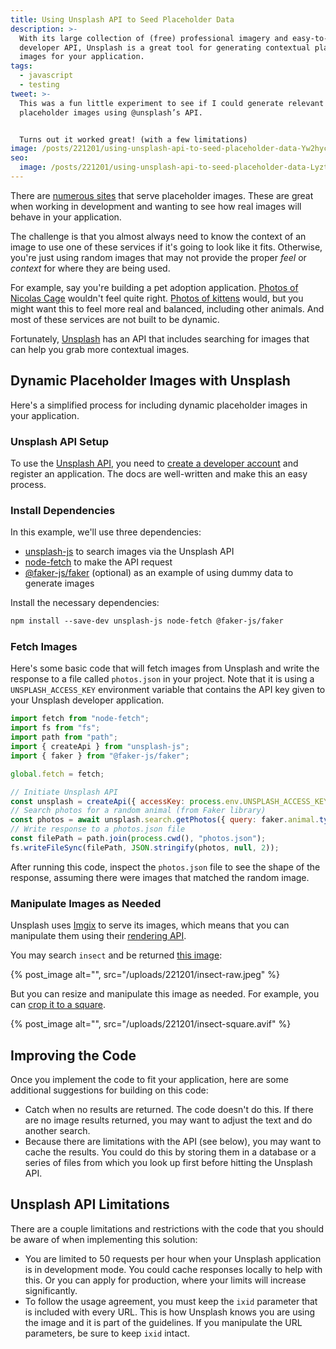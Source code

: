 ```yaml
---
title: Using Unsplash API to Seed Placeholder Data
description: >-
  With its large collection of (free) professional imagery and easy-to-use
  developer API, Unsplash is a great tool for generating contextual placeholder
  images for your application.
tags:
  - javascript
  - testing
tweet: >-
  This was a fun little experiment to see if I could generate relevant
  placeholder images using @unsplash’s API. 


  Turns out it worked great! (with a few limitations)
image: /posts/221201/using-unsplash-api-to-seed-placeholder-data-Yw2hycxM.png
seo:
  image: /posts/221201/using-unsplash-api-to-seed-placeholder-data-LyztSu7d--meta.png
---
```


There are [numerous sites](https://loremipsum.io/21-of-the-best-placeholder-image-generators/) that serve placeholder images. These are great when working in development and wanting to see how real images will behave in your application.

The challenge is that you almost always need to know the context of an image to use one of these services if it's going to look like it fits. Otherwise, you're just using random images that may not provide the proper _feel_ or _context_ for where they are being used.

For example, say you're building a pet adoption application. [Photos of Nicolas Cage](https://www.placecage.com/) wouldn't feel quite right. [Photos of kittens](https://placekitten.com/) would, but you might want this to feel more real and balanced, including other animals. And most of these services are not built to be dynamic.

Fortunately, [Unsplash](https://unsplash.com/) has an API that includes searching for images that can help you grab more contextual images.

## Dynamic Placeholder Images with Unsplash

Here's a simplified process for including dynamic placeholder images in your application.

### Unsplash API Setup

To use the [Unsplash API](https://unsplash.com/developers), you need to [create a developer account](https://unsplash.com/documentation#creating-a-developer-account) and register an application. The docs are well-written and make this an easy process.

### Install Dependencies

In this example, we'll use three dependencies:

- [unsplash-js](https://github.com/unsplash/unsplash-js) to search images via the Unsplash API
- [node-fetch](https://github.com/node-fetch/node-fetch) to make the API request
- [@faker-js/faker](https://github.com/faker-js/faker) (optional) as an example of using dummy data to generate images

Install the necessary dependencies:

```txt
npm install --save-dev unsplash-js node-fetch @faker-js/faker
```

### Fetch Images

Here's some basic code that will fetch images from Unsplash and write the response to a file called `photos.json` in your project. Note that it is using a `UNSPLASH_ACCESS_KEY` environment variable that contains the API key given to your Unsplash developer application.

```js
import fetch from "node-fetch";
import fs from "fs";
import path from "path";
import { createApi } from "unsplash-js";
import { faker } from "@faker-js/faker";

global.fetch = fetch;

// Initiate Unsplash API
const unsplash = createApi({ accessKey: process.env.UNSPLASH_ACCESS_KEY });
// Search photos for a random animal (from Faker library)
const photos = await unsplash.search.getPhotos({ query: faker.animal.type() });
// Write response to a photos.json file
const filePath = path.join(process.cwd(), "photos.json");
fs.writeFileSync(filePath, JSON.stringify(photos, null, 2));
```

After running this code, inspect the `photos.json` file to see the shape of the response, assuming there were images that matched the random image.

### Manipulate Images as Needed

Unsplash uses [Imgix](https://imgix.com/) to serve its images, which means that you can manipulate them using their [rendering API](https://docs.imgix.com/apis/rendering).

You may search `insect` and be returned [this image](https://images.unsplash.com/photo-1533048324814-79b0a31982f1?ixid=Mnw0NzU3N3wwfDF8c2VhcmNofDN8fGluc2VjdHxlbnwwfHx8fDE2NjQ1MzU2NzA&ixlib=rb-1.2.1):

{% post_image alt="", src="/uploads/221201/insect-raw.jpeg" %}

But you can resize and manipulate this image as needed. For example, you can [crop it to a square](https://images.unsplash.com/photo-1533048324814-79b0a31982f1?auto=format,compress&w=600&h=600&fit=crop).

{% post_image alt="", src="/uploads/221201/insect-square.avif" %}

## Improving the Code

Once you implement the code to fit your application, here are some additional suggestions for building on this code:

- Catch when no results are returned. The code doesn't do this. If there are no image results returned, you may want to adjust the text and do another search.
- Because there are limitations with the API (see below), you may want to cache the results. You could do this by storing them in a database or a series of files from which you look up first before hitting the Unsplash API.

## Unsplash API Limitations

There are a couple limitations and restrictions with the code that you should be aware of when implementing this solution:

- You are limited to 50 requests per hour when your Unsplash application is in development mode. You could cache responses locally to help with this. Or you can apply for production, where your limits will increase significantly.
- To follow the usage agreement, you must keep the `ixid` parameter that is included with every URL. This is how Unsplash knows you are using the image and it is part of the guidelines. If you manipulate the URL parameters, be sure to keep `ixid` intact.
